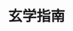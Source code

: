 ---
home: true
icon: home
title: 玄学指南
heroImage: /logo.svg
bgImageDark: https://theme-hope-assets.vuejs.press/bg/6-dark.svg
bgImageStyle:
  background-attachment: fixed
heroText: 玄学指南
tagline: 一个东方玄学的指南
actions:
  - text: 使用指南 💡
    link: ./guide/
    type: primary
  - text: 文档
    link: ./guide/

highlights:

  - header: 
    bgImageStyle:
      background-repeat: repeat
      background-size: initial
    features:
      - title: 简单易懂
        icon: clipboard-check
       
      - title: 知识全面
        icon: box-archive
      
      - title: 快速搜索
        icon: box-archive
      
copyright: false
footer: power by <a herf="https://theme-hope.vuejs.press/zh/">VuePress Theme Hope</a> | GPL-3.0 Licensed, Copyright © 2023-present dclef
---